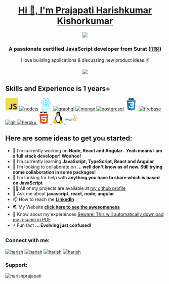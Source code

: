[<h1 align="center">Hi 👋, I'm Prajapati Harishkumar Kishorkumar </h1>](https://hpkportfolio.000webhostapp.com/)

<p  align="center">
  <a href="https://www.linkedin.com/in/prajapati-harishkumar-kishorkumar-aa6100214" target="_blank"><img src="https://img.shields.io/badge/-Harish-blue?logo=linkedin" /></a>
</p>


<h3 align="center">A passionate certified JavaScript developer from Surat (🇮🇳)</h3>
<p align="center">I love building applications & discussing new product ideas.✌️</p>
<p  align="center"><img height="150" src = "tumblr_n1feaaT5Tv1six63zo1_400.gif"></p>


## Skills and Experience is 1 years+ 
<p align="left"> 
  <a href="https://developer.mozilla.org/en-US/docs/Web/JavaScript" target="_blank"> 
    <img src="https://raw.githubusercontent.com/devicons/devicon/master/icons/javascript/javascript-original.svg" alt="javascript" width="40" height="40"/> 
  </a>
   <a href="https://nodejs.org/en/docs/" target="_blank"> 
    <img src="https://cdn.jsdelivr.net/gh/devicons/devicon/icons/nodejs/nodejs-original.svg" alt="nodejs" width="40" height="40"/> 
  </a> 
  <a href="https://reactjs.org/" target="_blank"> 
    <img src="https://raw.githubusercontent.com/devicons/devicon/master/icons/react/react-original-wordmark.svg" alt="react" width="40" height="40"/> 
  </a> 
  <a href="https://graphql.org" target="_blank"> 
    <img src="https://www.vectorlogo.zone/logos/graphql/graphql-icon.svg" alt="graphql" width="40" height="40"/> 
  </a>
  <a href="https://www.mongodb.com/docs/" target="_blank"> 
    <img src="https://cdn.jsdelivr.net/gh/devicons/devicon/icons/mongodb/mongodb-original.svg" alt="mongo" width="40" height="40"/> 
  </a>
  <a href="https://www.postgresql.org/docs/" target="_blank"> 
    <img src="https://cdn.jsdelivr.net/gh/devicons/devicon/icons/postgresql/postgresql-original.svg" alt="postgresql" width="40" height="40"/> 
  </a>
  <a href="https://www.w3schools.com/css/" target="_blank"> 
    <img src="https://raw.githubusercontent.com/devicons/devicon/master/icons/css3/css3-original-wordmark.svg" alt="css3" width="40" height="40"/> 
  </a> 
  <a href="https://firebase.google.com/" target="_blank"> 
    <img src="https://www.vectorlogo.zone/logos/firebase/firebase-icon.svg" alt="firebase" width="40" height="40"/> 
  </a> 
  <a href="https://git-scm.com/" target="_blank"> 
    <img src="https://www.vectorlogo.zone/logos/git-scm/git-scm-icon.svg" alt="git" width="40" height="40"/> 
  </a> 
  <a href="https://heroku.com" target="_blank"> 
    <img src="https://www.vectorlogo.zone/logos/heroku/heroku-icon.svg" alt="heroku" width="40" height="40"/> 
  </a> 
  <a href="https://www.w3.org/html/" target="_blank"> 
    <img src="https://raw.githubusercontent.com/devicons/devicon/master/icons/html5/html5-original-wordmark.svg" alt="html5" width="40" height="40"/> 
  </a> 
  <a href="https://www.linux.org/" target="_blank"> 
    <img src="https://raw.githubusercontent.com/devicons/devicon/master/icons/linux/linux-original.svg" alt="linux" width="40" height="40"/> 
  </a> 
  <a href="https://www.mysql.com/" target="_blank"> 
    <img src="https://raw.githubusercontent.com/devicons/devicon/master/icons/mysql/mysql-original-wordmark.svg" alt="mysql" width="40" height="40"/> 
  </a>  
</p>


## Here are some ideas to get you started:
- 🔭 I’m currently working on **Node, React and Angular . Yeah means I am a full stack developer! Woohoo!**
- 🌱 I’m currently learning **JavaScript, TypeScript, React and Angular**
- 👯 I’m looking to collaborate on **... well don't know as of now. Still trying some collaboration in some packages!**
- 🤝 I’m looking for help with **anything you have to share which is based on JavaScript**
- 👨‍💻 All of my projects are available at [my github profile](https://github.com/HARISHKUMAR1112001?tab=repositories)
- 💬 Ask me about **javascript, react, node, angular**
- 📫 How to reach me **[LinkedIn](https://www.linkedin.com/in/prajapati-harishkumar-kishorkumar-aa6100214/)**
- 🌏 My Website **[click here to see the awesomeness](https://harishkumar-portfolio.000webhostapp.com/)**
- 📄 Know about my experiences [Beware! This will automatically download my resume in PDF](https://drive.google.com/file/d/1nWaY8HTGPN2jJ7EefEWai-trI6V9Op9l/view)
- ⚡ Fun fact **... Evolving just confused!**


<h3 align="left">Connect with me:</h3>
<p align="left">
<a href="https://twitter.com/prajapa96976994" target="blank"><img align="center" src="https://cdn.jsdelivr.net/npm/simple-icons@3.0.1/icons/twitter.svg" alt="harish" height="30" width="40" /></a>
<a href="https://www.linkedin.com/in/prajapati-harishkumar-kishorkumar-aa6100214" target="blank"><img align="center" src="https://cdn.jsdelivr.net/npm/simple-icons@3.0.1/icons/linkedin.svg" alt="harish" height="30" width="40" /></a>
<a href="https://www.facebook.com/people/Harish-Prajapati/100027400548593/" target="blank"><img align="center" src="https://cdn.jsdelivr.net/npm/simple-icons@3.0.1/icons/facebook.svg" alt="harish" height="30" width="40" /></a>
<a href="https://www.instagram.com/harish1112001/" target="blank"><img align="center" src="https://cdn.jsdelivr.net/npm/simple-icons@3.0.1/icons/instagram.svg" alt="harish" height="30" width="40" /></a>
</p>


<h3 align="left">Support:</h3>
<p><a href="https://www.buymeacoffee.com/harishprajapati"> <img align="left" src="https://cdn.buymeacoffee.com/buttons/v2/default-yellow.png" height="50" width="210" alt="harishprajapati" /></a></p><br><br>

